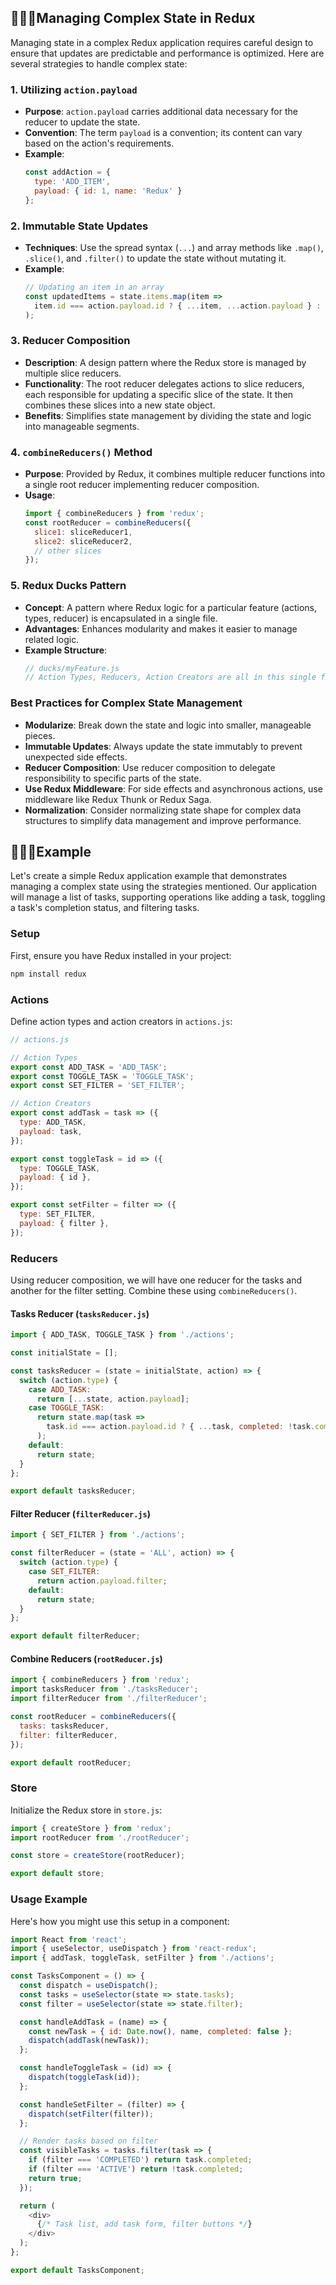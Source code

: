 ## 👩🏻‍🏫Managing Complex State in Redux

Managing state in a complex Redux application requires careful design to ensure that updates are predictable and performance is optimized. Here are several strategies to handle complex state:

### 1. Utilizing `action.payload`
- **Purpose**: `action.payload` carries additional data necessary for the reducer to update the state.
- **Convention**: The term `payload` is a convention; its content can vary based on the action's requirements.
- **Example**:
  ```javascript
  const addAction = {
    type: 'ADD_ITEM',
    payload: { id: 1, name: 'Redux' }
  };
  ```

### 2. Immutable State Updates
- **Techniques**: Use the spread syntax (`...`) and array methods like `.map()`, `.slice()`, and `.filter()` to update the state without mutating it.
- **Example**:
  ```javascript
  // Updating an item in an array
  const updatedItems = state.items.map(item =>
    item.id === action.payload.id ? { ...item, ...action.payload } : item
  );
  ```

### 3. Reducer Composition
- **Description**: A design pattern where the Redux store is managed by multiple slice reducers.
- **Functionality**: The root reducer delegates actions to slice reducers, each responsible for updating a specific slice of the state. It then combines these slices into a new state object.
- **Benefits**: Simplifies state management by dividing the state and logic into manageable segments.

### 4. `combineReducers()` Method
- **Purpose**: Provided by Redux, it combines multiple reducer functions into a single root reducer implementing reducer composition.
- **Usage**:
  ```javascript
  import { combineReducers } from 'redux';
  const rootReducer = combineReducers({
    slice1: sliceReducer1,
    slice2: sliceReducer2,
    // other slices
  });
  ```

### 5. Redux Ducks Pattern
- **Concept**: A pattern where Redux logic for a particular feature (actions, types, reducer) is encapsulated in a single file.
- **Advantages**: Enhances modularity and makes it easier to manage related logic.
- **Example Structure**:
  ```javascript
  // ducks/myFeature.js
  // Action Types, Reducers, Action Creators are all in this single file.
  ```

### Best Practices for Complex State Management
- **Modularize**: Break down the state and logic into smaller, manageable pieces.
- **Immutable Updates**: Always update the state immutably to prevent unexpected side effects.
- **Reducer Composition**: Use reducer composition to delegate responsibility to specific parts of the state.
- **Use Redux Middleware**: For side effects and asynchronous actions, use middleware like Redux Thunk or Redux Saga.
- **Normalization**: Consider normalizing state shape for complex data structures to simplify data management and improve performance.
## 👨🏻‍💻Example

Let's create a simple Redux application example that demonstrates managing a complex state using the strategies mentioned. Our application will manage a list of tasks, supporting operations like adding a task, toggling a task's completion status, and filtering tasks.

### Setup

First, ensure you have Redux installed in your project:

```bash
npm install redux
```

### Actions

Define action types and action creators in `actions.js`:

```javascript
// actions.js

// Action Types
export const ADD_TASK = 'ADD_TASK';
export const TOGGLE_TASK = 'TOGGLE_TASK';
export const SET_FILTER = 'SET_FILTER';

// Action Creators
export const addTask = task => ({
  type: ADD_TASK,
  payload: task,
});

export const toggleTask = id => ({
  type: TOGGLE_TASK,
  payload: { id },
});

export const setFilter = filter => ({
  type: SET_FILTER,
  payload: { filter },
});
```

### Reducers

Using reducer composition, we will have one reducer for the tasks and another for the filter setting. Combine these using `combineReducers()`.

#### Tasks Reducer (`tasksReducer.js`)

```javascript
import { ADD_TASK, TOGGLE_TASK } from './actions';

const initialState = [];

const tasksReducer = (state = initialState, action) => {
  switch (action.type) {
    case ADD_TASK:
      return [...state, action.payload];
    case TOGGLE_TASK:
      return state.map(task =>
        task.id === action.payload.id ? { ...task, completed: !task.completed } : task
      );
    default:
      return state;
  }
};

export default tasksReducer;
```

#### Filter Reducer (`filterReducer.js`)

```javascript
import { SET_FILTER } from './actions';

const filterReducer = (state = 'ALL', action) => {
  switch (action.type) {
    case SET_FILTER:
      return action.payload.filter;
    default:
      return state;
  }
};

export default filterReducer;
```

#### Combine Reducers (`rootReducer.js`)

```javascript
import { combineReducers } from 'redux';
import tasksReducer from './tasksReducer';
import filterReducer from './filterReducer';

const rootReducer = combineReducers({
  tasks: tasksReducer,
  filter: filterReducer,
});

export default rootReducer;
```

### Store

Initialize the Redux store in `store.js`:

```javascript
import { createStore } from 'redux';
import rootReducer from './rootReducer';

const store = createStore(rootReducer);

export default store;
```

### Usage Example

Here's how you might use this setup in a component:

```javascript
import React from 'react';
import { useSelector, useDispatch } from 'react-redux';
import { addTask, toggleTask, setFilter } from './actions';

const TasksComponent = () => {
  const dispatch = useDispatch();
  const tasks = useSelector(state => state.tasks);
  const filter = useSelector(state => state.filter);

  const handleAddTask = (name) => {
    const newTask = { id: Date.now(), name, completed: false };
    dispatch(addTask(newTask));
  };

  const handleToggleTask = (id) => {
    dispatch(toggleTask(id));
  };

  const handleSetFilter = (filter) => {
    dispatch(setFilter(filter));
  };

  // Render tasks based on filter
  const visibleTasks = tasks.filter(task => {
    if (filter === 'COMPLETED') return task.completed;
    if (filter === 'ACTIVE') return !task.completed;
    return true;
  });

  return (
    <div>
      {/* Task list, add task form, filter buttons */}
    </div>
  );
};

export default TasksComponent;
```